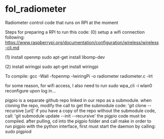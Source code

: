 # fol_radiometer
Radiometer control code that runs on RPI at the moment

Steps for preparing a RPI to run this code:
(0) setup a wifi connection following:
	https://www.raspberrypi.org/documentation/configuration/wireless/wireless-cli.md

(1) install openmp
	sudo apt-get install libomp-dev

(2) install wiringpi
	sudo apt-get install wiringpi

To compile:
gcc -Wall -fopenmp -lwiringPi -o radiometer radiometer.c -lrt 


for some reason, for wifi access, I also need to run
sudo wpa_cli -i wlan0 reconfigure 
upon log in...

pigpio is a separate github repo linked in our repo as a submodule. when cloning the repo, modify the call to get the submodule code:
'git clone --recursive [url]'
if you have a copy of the repo without the submodule code, call:
'git submodule update --init --recursive'
the pigpio code must be compiled. after pulling, cd into the pigpio folder and call make
in order to run pigpio with the python interface, first must start the daemon by calling:
sudo pigpiod
